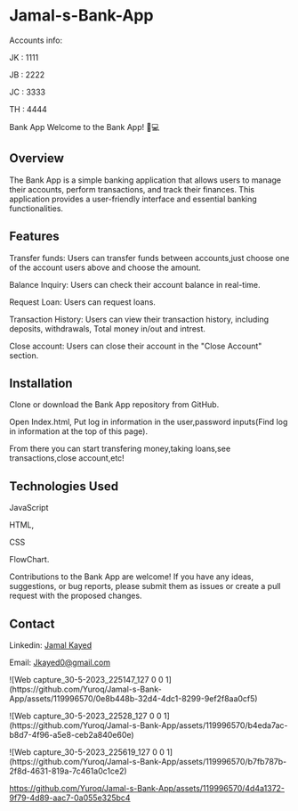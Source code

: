 # Jamal-s-Bank-App
Accounts info: 
<p>JK : 1111</P>
<p>JB : 2222</P>
<p>JC : 3333</P></P>
<p>TH : 4444</P>
Bank App
Welcome to the Bank App! 🏦💻

<h2>Overview</h2>
<p>The Bank App is a simple banking application that allows users to manage their accounts, perform transactions, and track their finances. This application provides a user-friendly interface and essential banking functionalities.</p>

<h2>Features</h2>
<p>Transfer funds: Users can transfer funds between accounts,just choose one of the account users above and choose the amount.</p>
<p>Balance Inquiry: Users can check their account balance in real-time.</p>
<p>Request Loan: Users can request loans.</p>
<p>Transaction History: Users can view their transaction history, including deposits, withdrawals, Total money in/out and intrest.</p>
<p>Close account: Users can close their account in the "Close Account" section.</p>
<h2>Installation</h2>
<p>Clone or download the Bank App repository from GitHub.</p>
<p>Open Index.html, Put log in information in the user,password inputs(Find log in information at the top of this page).</p>
<p>From there you can start transfering money,taking loans,see transactions,close account,etc!</p>
<h2>Technologies Used</h2>
<p>JavaScript</p>
<p>HTML,</p>
<p>CSS</p>
<p>FlowChart.</p>

<p>Contributions to the Bank App are welcome! If you have any ideas, suggestions, or bug reports, please submit them as issues or create a pull request with the proposed changes.</p>



<h2>Contact</h2>
<p>
Linkedin: <a href="https://www.linkedin.com/in/jamal-kayed-009b87252/">Jamal Kayed</a>

Email: Jkayed0@gmail.com
</p>
<p>![Web capture_30-5-2023_225147_127 0 0 1](https://github.com/Yuroq/Jamal-s-Bank-App/assets/119996570/0e8b448b-32d4-4dc1-8299-9ef2f8aa0cf5)</p>
<p>![Web capture_30-5-2023_22528_127 0 0 1](https://github.com/Yuroq/Jamal-s-Bank-App/assets/119996570/b4eda7ac-b8d7-4f96-a5e8-ceb2a840e60e)</P>
<p>![Web capture_30-5-2023_225619_127 0 0 1](https://github.com/Yuroq/Jamal-s-Bank-App/assets/119996570/b7fb787b-2f8d-4631-819a-7c461a0c1ce2)</p>



https://github.com/Yuroq/Jamal-s-Bank-App/assets/119996570/4d4a1372-9f79-4d89-aac7-0a055e325bc4


